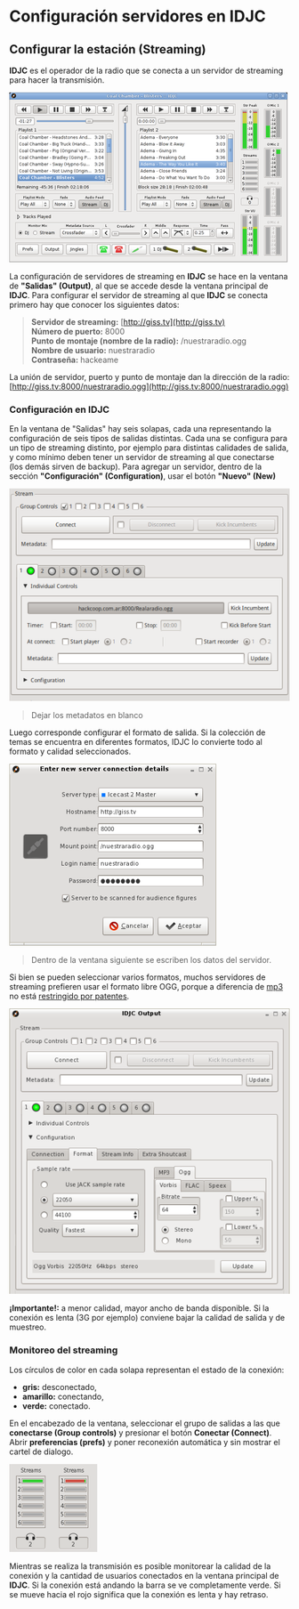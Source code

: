 # Configuración servidores en IDJC
## Configurar la estación (Streaming)

**IDJC** es el operador de la radio que se conecta a un servidor de streaming para hacer la transmisión.

![Vista general del programa](IDJC/main-window.hq_large.png "Vista general del programa")

La configuración de servidores de streaming en **IDJC** se hace en la ventana de **"Salidas" (Output)**, al que se 
accede desde la ventana principal de **IDJC**. Para configurar el servidor de streaming al que **IDJC** se conecta primero hay que 
conocer los siguientes datos:

>**Servidor de streaming:** [http://giss.tv](http://giss.tv) \
>**Número de puerto:** 8000 \
>**Punto de montaje (nombre de la radio):** /nuestraradio.ogg \
>**Nombre de usuario:** nuestraradio \
>**Contraseña:** hackeame

La unión de servidor, puerto y punto de montaje dan la dirección de la radio:
[http://giss.tv:8000/nuestraradio.ogg](http://giss.tv:8000/nuestraradio.ogg)

### Configuración en IDJC

En la ventana de "Salidas" hay seis solapas, cada una representando la configuración de seis 
tipos de salidas distintas. Cada una se configura para un tipo de streaming distinto, por ejemplo para distintas calidades de salida, y 
como mínimo deben tener un servidor de streaming al que conectarse (los demás sirven de backup). Para agregar un servidor, dentro de la 
sección **"Configuración" (Configuration)**, usar el botón **"Nuevo" (New)**

![Configuración del servidor](IDJC/metadatos.png "Configuración del servidor")
> Dejar los metadatos en blanco

Luego corresponde configurar el formato de salida. Si la colección de temas se encuentra en diferentes formatos, IDJC lo convierte todo 
al formato y calidad seleccionados. 

![Datos de la conexión al servidor](IDJC/datos.png "Datos de la conexión al servidor")
> Dentro de la ventana siguiente se escriben los datos del servidor.

Si bien se pueden seleccionar varios formatos, muchos servidores de streaming prefieren usar el formato libre OGG, 
porque a diferencia de [mp3](https://es.wikipedia.org/wiki/MP3) no está [restringido por 
patentes](https://es.wikipedia.org/wiki/Vorbis#Historia).

![Opciones de formato](IDJC/format.png "Opciones de formato")
	
**¡Importante!:** a menor calidad, mayor ancho de banda disponible. Si la conexión es lenta (3G por ejemplo) conviene bajar la calidad de 
salida y de muestreo.

### Monitoreo del streaming

Los círculos de color en cada solapa representan el estado de la conexión: 

- **gris:** desconectado, 
- **amarillo:** conectando, 
- **verde:** conectado.

En el encabezado de la ventana, seleccionar el grupo de salidas a las que **conectarse (Group controls)** y presionar el botón 
**Conectar (Connect)**. Abrir **preferencias (prefs)** y poner reconexión automática y sin mostrar el cartel de dialogo.

![Streaming conectado](IDJC/streams.png "Streaming conectado")

Mientras se realiza la transmisión es posible monitorear la calidad de la conexión y la cantidad de usuarios conectados en la ventana 
principal de **IDJC**. Si la conexión está andando la barra se ve completamente verde. Si se mueve hacia el rojo significa que la conexión 
es lenta y hay retraso.
